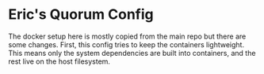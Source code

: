 # Eric's Quorum Config

The docker setup here is mostly copied from the main repo but there are some
changes. First, this config tries to keep the containers lightweight. This means
only the system dependencies are built into containers, and the rest live on the
host filesystem.

